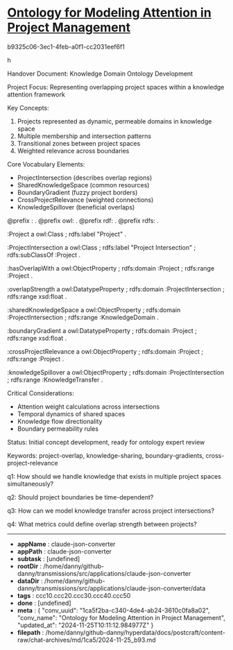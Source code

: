 # [Ontology for Modeling Attention in Project Management](https://claude.ai/chat/1ca5f2ba-c340-4de4-ab24-3610c0fa8a02)

b9325c06-3ec1-4feb-a0f1-cc2031eef6f1

 h

Handover Document: Knowledge Domain Ontology Development

Project Focus: Representing overlapping project spaces within a knowledge attention framework

Key Concepts:
1. Projects represented as dynamic, permeable domains in knowledge space
2. Multiple membership and intersection patterns
3. Transitional zones between project spaces
4. Weighted relevance across boundaries

Core Vocabulary Elements:
- ProjectIntersection (describes overlap regions)
- SharedKnowledgeSpace (common resources)
- BoundaryGradient (fuzzy project borders)
- CrossProjectRelevance (weighted connections)
- KnowledgeSpillover (beneficial overlaps)



<antArtifact identifier="project-ontology" type="application/vnd.ant.code" language="turtle" title="Project Overlap Ontology">
@prefix : <http://example.org/projectonto#> .
@prefix owl: <http://www.w3.org/2002/07/owl#> .
@prefix rdf: <http://www.w3.org/1999/02/22-rdf-syntax-ns#> .
@prefix rdfs: <http://www.w3.org/2000/01/rdf-schema#> .

:Project a owl:Class ;
    rdfs:label "Project" .

:ProjectIntersection a owl:Class ;
    rdfs:label "Project Intersection" ;
    rdfs:subClassOf :Project .

:hasOverlapWith a owl:ObjectProperty ;
    rdfs:domain :Project ;
    rdfs:range :Project .

:overlapStrength a owl:DatatypeProperty ;
    rdfs:domain :ProjectIntersection ;
    rdfs:range xsd:float .

:sharedKnowledgeSpace a owl:ObjectProperty ;
    rdfs:domain :ProjectIntersection ;
    rdfs:range :KnowledgeDomain .

:boundaryGradient a owl:DatatypeProperty ;
    rdfs:domain :Project ;
    rdfs:range xsd:float .

:crossProjectRelevance a owl:ObjectProperty ;
    rdfs:domain :Project ;
    rdfs:range :Project .

:knowledgeSpillover a owl:ObjectProperty ;
    rdfs:domain :ProjectIntersection ;
    rdfs:range :KnowledgeTransfer .
</antArtifact>

Critical Considerations:
- Attention weight calculations across intersections
- Temporal dynamics of shared spaces
- Knowledge flow directionality
- Boundary permeability rules

Status: Initial concept development, ready for ontology expert review

Keywords: project-overlap, knowledge-sharing, boundary-gradients, cross-project-relevance

q1: How should we handle knowledge that exists in multiple project spaces simultaneously?

q2: Should project boundaries be time-dependent?

q3: How can we model knowledge transfer across project intersections?

q4: What metrics could define overlap strength between projects?

---

* **appName** : claude-json-converter
* **appPath** : claude-json-converter
* **subtask** : [undefined]
* **rootDir** : /home/danny/github-danny/transmissions/src/applications/claude-json-converter
* **dataDir** : /home/danny/github-danny/transmissions/src/applications/claude-json-converter/data
* **tags** : ccc10.ccc20.ccc30.ccc40.ccc50
* **done** : [undefined]
* **meta** : {
  "conv_uuid": "1ca5f2ba-c340-4de4-ab24-3610c0fa8a02",
  "conv_name": "Ontology for Modeling Attention in Project Management",
  "updated_at": "2024-11-25T10:11:12.984977Z"
}
* **filepath** : /home/danny/github-danny/hyperdata/docs/postcraft/content-raw/chat-archives/md/1ca5/2024-11-25_b93.md